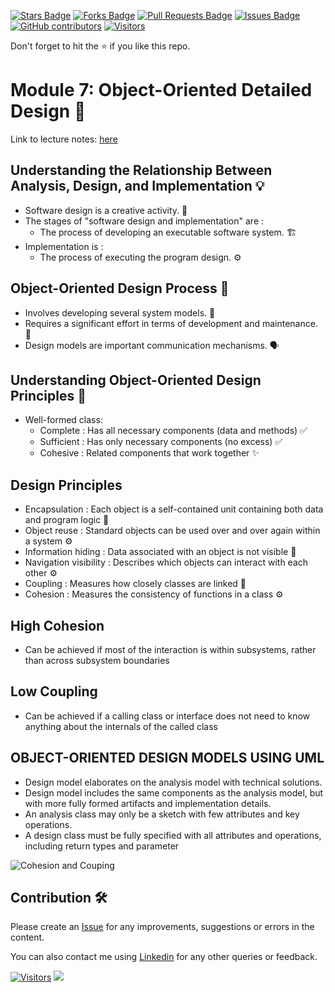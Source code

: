<a href="https://github.com/drshahizan/software-engineering/stargazers"><img src="https://img.shields.io/github/stars/drshahizan/software-engineering" alt="Stars Badge"/></a>
<a href="https://github.com/drshahizan/software-engineering/network/members"><img src="https://img.shields.io/github/forks/drshahizan/software-engineering" alt="Forks Badge"/></a>
<a href="https://github.com/drshahizan/software-engineering/pulls"><img src="https://img.shields.io/github/issues-pr/drshahizan/software-engineering" alt="Pull Requests Badge"/></a>
<a href="https://github.com/drshahizan/software-engineering"><img src="https://img.shields.io/github/issues/drshahizan/software-engineering" alt="Issues Badge"/></a>
<a href="https://github.com/drshahizan/software-engineering/graphs/contributors"><img alt="GitHub contributors" src="https://img.shields.io/github/contributors/drshahizan/software-engineering?color=2b9348"></a>
[![Visitors](https://api.visitorbadge.io/api/visitors?path=https%3A%2F%2Fgithub.com%2Fdrshahizan%2Fsoftware-engineering&countColor=%23263759&style=plastic)](https://visitorbadge.io/status?path=https%3A%2F%2Fgithub.com%2Fdrshahizan%2Fsoftware-engineering)


Don't forget to hit the :star: if you like this repo.

# Module 7: Object-Oriented Detailed Design 🤖

Link to lecture notes: [here](https://docs.google.com/presentation/d/17xkv_kk2-amLLzpfOump2mSayx359pMx/edit#slide=id.p1)

## Understanding the Relationship Between Analysis, Design, and Implementation 💡

- Software design is a creative activity. 🎨
- The stages of "software design and implementation" are :
    - The process of developing an executable software system. 🏗️
- Implementation is :
    - The process of executing the program design. ⚙️

## Object-Oriented Design Process 📏

- Involves developing several system models. 📐
- Requires a significant effort in terms of development and maintenance. 🧰
- Design models are important communication mechanisms. 🗣️

## Understanding Object-Oriented Design Principles 🚩

- Well-formed class:
    - Complete   : Has all necessary components (data and methods) ✅
    - Sufficient : Has only necessary components (no excess) ✅
    - Cohesive   : Related components that work together ✨

## Design Principles

- Encapsulation         : Each object is a self-contained unit containing both data and program logic 📐
- Object reuse          : Standard objects can be used over and over again within a system ⚙️
- Information hiding    : Data associated with an object is not visible 📐
- Navigation visibility : Describes which objects can interact with each other ⚙️
- Coupling              : Measures how closely classes are linked 📐
- Cohesion              : Measures the consistency of functions in a class ⚙️

## High Cohesion
- Can be achieved if most of the interaction is within subsystems, rather than across subsystem boundaries

## Low Coupling
- Can be achieved if a calling class or interface does not need to know anything about the internals of the called class

## OBJECT-ORIENTED DESIGN MODELS USING UML
- Design model elaborates on the analysis model with technical solutions.
- Design model includes the same components as the analysis model, but with more fully formed artifacts and implementation details.
- An analysis class may only be a sketch with few attributes and key operations.
- A design class must be fully specified with all attributes and operations, including return types and parameter

![Cohesion and Couping](https://naiwaen.debuggingsoft.com/blog/wp-content/uploads/2014/07/2017-02-24_114927.png)

## Contribution 🛠️
Please create an [Issue](https://github.com/drshahizan/software-engineering/issues) for any improvements, suggestions or errors in the content.

You can also contact me using [Linkedin](https://www.linkedin.com/in/drshahizan/) for any other queries or feedback.

[![Visitors](https://api.visitorbadge.io/api/visitors?path=https%3A%2F%2Fgithub.com%2Fdrshahizan&labelColor=%23697689&countColor=%23555555&style=plastic)](https://visitorbadge.io/status?path=https%3A%2F%2Fgithub.com%2Fdrshahizan)
![](https://hit.yhype.me/github/profile?user_id=81284918)


